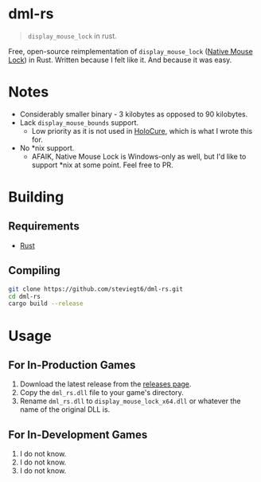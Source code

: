 # dml-rs

> `display_mouse_lock` in rust.

Free, open-source reimplementation of `display_mouse_lock` ([Native Mouse Lock](https://marketplace.yoyogames.com/assets/9857/native-mouse-lock)) in Rust. Written because I felt like it. And because it was easy.

# Notes

- Considerably smaller binary - 3 kilobytes as opposed to 90 kilobytes.
- Lack `display_mouse_bounds` support.
  - Low priority as it is not used in [HoloCure](https://kay-yu.itch.io/holocure), which is what I wrote this for.
- No \*nix support.
  - AFAIK, Native Mouse Lock is Windows-only as well, but I'd like to support \*nix at some point. Feel free to PR.

# Building

## Requirements

- [Rust](https://www.rust-lang.org/tools/install)

## Compiling

```bash
git clone https://github.com/steviegt6/dml-rs.git
cd dml-rs
cargo build --release
```

# Usage

## For In-Production Games

1. Download the latest release from the [releases page](https://github.com/steviegt6/dml-rs/releases).
2. Copy the `dml_rs.dll` file to your game's directory.
3. Rename `dml_rs.dll` to `display_mouse_lock_x64.dll` or whatever the name of the original DLL is.

## For In-Development Games

1. I do not know.
2. I do not know.
3. I do not know.
